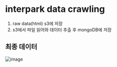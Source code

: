 # interpark data crawling

1. raw data(html) s3에 저장
2. s3에서 파일 읽어와 데이터 추출 후 mongoDB에 저장

## 최종 데이터

![image](https://github.com/user-attachments/assets/8e5435b9-0aca-4b1e-807f-5115d00f9ac9)
